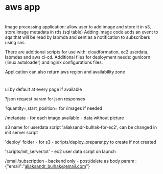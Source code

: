 # aws app

#
Image processing application: allow user to add image and store it in s3, store image metadata in rds (sql table)
Adding image code adds an event to sqs that will be read by labmda and sent as a notification to subscribers using sns.

There are additional scripts for use with: cloudformation, ec2 userdata, labmdas and aws ci-cd.
Additional files for deployment needs: gunicorn (linux autoloader) and nginx configurations files.

Application can also return aws region and availability zone

#

ui by default at every page if available

?json request param for json responses

?quantity=,start_position= for /images if needed

/metadata - for each image available - data without picture

s3 name for userdata script 'aliaksandr-bulhak-for-ec2', can be changed in init server script

'deploy' folder - for s3 - scripts/deploy_preparer.py to create if not created

'scripts/init_server.txt' - ec2 user data script on launch

/email/subscription - backend only - post/delete as body param : {"email":"aliaksandr_bulhak@email.com"}
